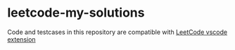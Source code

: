 # leetcode-my-solutions

Code and testcases in this repository are compatible with [LeetCode vscode extension](https://github.com/LeetCode-OpenSource/vscode-leetcode)